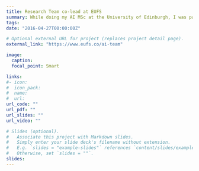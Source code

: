 ```yaml
---
title: Research Team co-lead at EUFS
summary: While doing my AI MSc at the University of Edinburgh, I was part of the autonomous driving team at Edinburgh University Forumula Student , where I co-led the research team. We implemented a deep ConvNet to drive the car autonomously in ROS simulation using supervised learning, and we implemented an end-to-end controller that learns to drive a car from scratch using Deep Reinforcement Learning.
tags:
date: "2016-04-27T00:00:00Z"

# Optional external URL for project (replaces project detail page).
external_link: "https://www.eufs.co/ai-team"

image:
  caption:
  focal_point: Smart

links:
#- icon:
#  icon_pack:
#  name:
#  url:
url_code: ""
url_pdf: ""
url_slides: ""
url_video: ""

# Slides (optional).
#   Associate this project with Markdown slides.
#   Simply enter your slide deck's filename without extension.
#   E.g. `slides = "example-slides"` references `content/slides/example-slides.md`.
#   Otherwise, set `slides = ""`.
slides:
---
```

